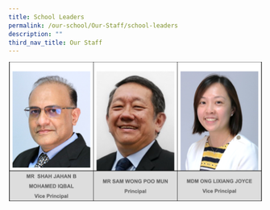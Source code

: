 ```yaml
---
title: School Leaders
permalink: /our-school/Our-Staff/school-leaders
description: ""
third_nav_title: Our Staff
---
```

![](/images/Principals.png)